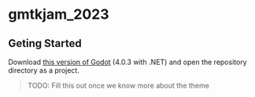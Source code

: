 # gmtkjam_2023

## Geting Started

Download [this version of Godot](https://github.com/godotengine/godot/releases/download/4.0.3-stable/Godot_v4.0.3-stable_mono_win64.zip) (4.0.3 with .NET) and open the repository directory as a project.

> TODO: Fill this out once we know more about the theme
